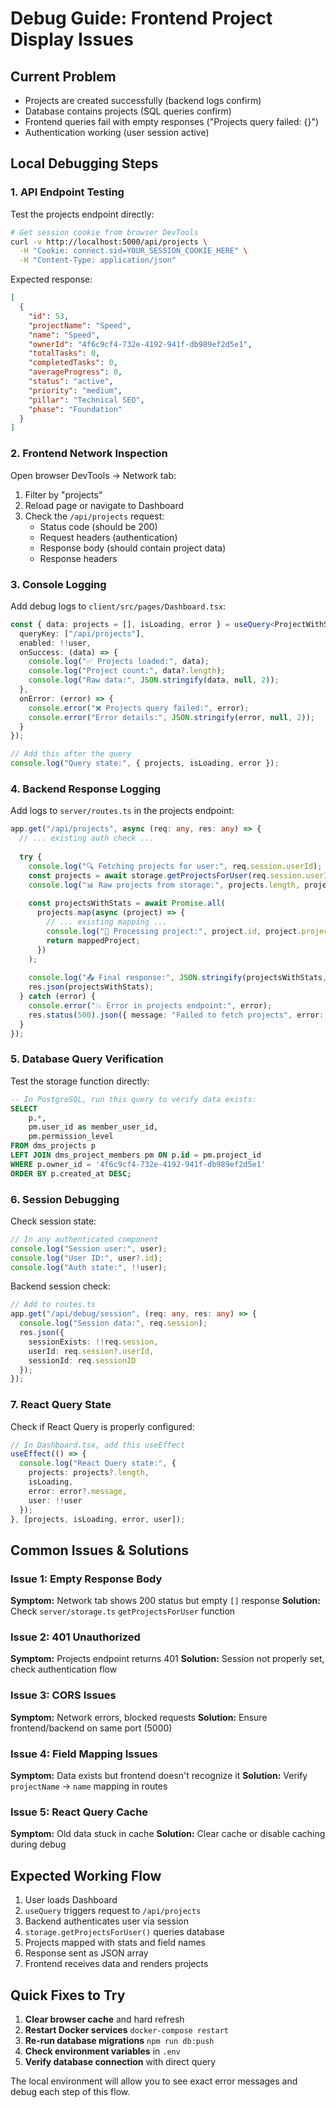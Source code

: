 # Debug Guide: Frontend Project Display Issues

## Current Problem
- Projects are created successfully (backend logs confirm)
- Database contains projects (SQL queries confirm)
- Frontend queries fail with empty responses ("Projects query failed: {}")
- Authentication working (user session active)

## Local Debugging Steps

### 1. API Endpoint Testing

Test the projects endpoint directly:
```bash
# Get session cookie from browser DevTools
curl -v http://localhost:5000/api/projects \
  -H "Cookie: connect.sid=YOUR_SESSION_COOKIE_HERE" \
  -H "Content-Type: application/json"
```

Expected response:
```json
[
  {
    "id": 53,
    "projectName": "Speed",
    "name": "Speed",
    "ownerId": "4f6c9cf4-732e-4192-941f-db989ef2d5e1",
    "totalTasks": 0,
    "completedTasks": 0,
    "averageProgress": 0,
    "status": "active",
    "priority": "medium",
    "pillar": "Technical SEO",
    "phase": "Foundation"
  }
]
```

### 2. Frontend Network Inspection

Open browser DevTools → Network tab:
1. Filter by "projects"
2. Reload page or navigate to Dashboard
3. Check the `/api/projects` request:
   - Status code (should be 200)
   - Request headers (authentication)
   - Response body (should contain project data)
   - Response headers

### 3. Console Logging

Add debug logs to `client/src/pages/Dashboard.tsx`:
```typescript
const { data: projects = [], isLoading, error } = useQuery<ProjectWithStats[]>({
  queryKey: ["/api/projects"],
  enabled: !!user,
  onSuccess: (data) => {
    console.log("✅ Projects loaded:", data);
    console.log("Project count:", data?.length);
    console.log("Raw data:", JSON.stringify(data, null, 2));
  },
  onError: (error) => {
    console.error("❌ Projects query failed:", error);
    console.error("Error details:", JSON.stringify(error, null, 2));
  }
});

// Add this after the query
console.log("Query state:", { projects, isLoading, error });
```

### 4. Backend Response Logging

Add logs to `server/routes.ts` in the projects endpoint:
```typescript
app.get("/api/projects", async (req: any, res: any) => {
  // ... existing auth check ...
  
  try {
    console.log("🔍 Fetching projects for user:", req.session.userId);
    const projects = await storage.getProjectsForUser(req.session.userId);
    console.log("📊 Raw projects from storage:", projects.length, projects);
    
    const projectsWithStats = await Promise.all(
      projects.map(async (project) => {
        // ... existing mapping ...
        console.log("🔄 Processing project:", project.id, project.projectName);
        return mappedProject;
      })
    );
    
    console.log("📤 Final response:", JSON.stringify(projectsWithStats, null, 2));
    res.json(projectsWithStats);
  } catch (error) {
    console.error("💥 Error in projects endpoint:", error);
    res.status(500).json({ message: "Failed to fetch projects", error: error.message });
  }
});
```

### 5. Database Query Verification

Test the storage function directly:
```sql
-- In PostgreSQL, run this query to verify data exists:
SELECT 
    p.*,
    pm.user_id as member_user_id,
    pm.permission_level
FROM dms_projects p
LEFT JOIN dms_project_members pm ON p.id = pm.project_id
WHERE p.owner_id = '4f6c9cf4-732e-4192-941f-db989ef2d5e1'
ORDER BY p.created_at DESC;
```

### 6. Session Debugging

Check session state:
```typescript
// In any authenticated component
console.log("Session user:", user);
console.log("User ID:", user?.id);
console.log("Auth state:", !!user);
```

Backend session check:
```typescript
// Add to routes.ts
app.get("/api/debug/session", (req: any, res: any) => {
  console.log("Session data:", req.session);
  res.json({
    sessionExists: !!req.session,
    userId: req.session?.userId,
    sessionId: req.sessionID
  });
});
```

### 7. React Query State

Check if React Query is properly configured:
```typescript
// In Dashboard.tsx, add this useEffect
useEffect(() => {
  console.log("React Query state:", {
    projects: projects?.length,
    isLoading,
    error: error?.message,
    user: !!user
  });
}, [projects, isLoading, error, user]);
```

## Common Issues & Solutions

### Issue 1: Empty Response Body
**Symptom:** Network tab shows 200 status but empty `[]` response
**Solution:** Check `server/storage.ts` `getProjectsForUser` function

### Issue 2: 401 Unauthorized
**Symptom:** Projects endpoint returns 401
**Solution:** Session not properly set, check authentication flow

### Issue 3: CORS Issues
**Symptom:** Network errors, blocked requests
**Solution:** Ensure frontend/backend on same port (5000)

### Issue 4: Field Mapping Issues
**Symptom:** Data exists but frontend doesn't recognize it
**Solution:** Verify `projectName` → `name` mapping in routes

### Issue 5: React Query Cache
**Symptom:** Old data stuck in cache
**Solution:** Clear cache or disable caching during debug

## Expected Working Flow

1. User loads Dashboard
2. `useQuery` triggers request to `/api/projects`
3. Backend authenticates user via session
4. `storage.getProjectsForUser()` queries database
5. Projects mapped with stats and field names
6. Response sent as JSON array
7. Frontend receives data and renders projects

## Quick Fixes to Try

1. **Clear browser cache** and hard refresh
2. **Restart Docker services** `docker-compose restart`
3. **Re-run database migrations** `npm run db:push`
4. **Check environment variables** in `.env`
5. **Verify database connection** with direct query

The local environment will allow you to see exact error messages and debug each step of this flow.